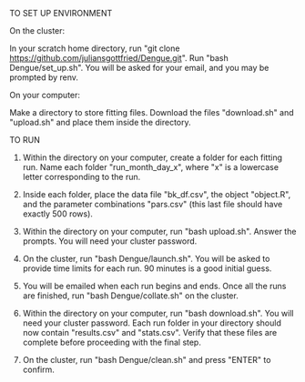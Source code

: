 TO SET UP ENVIRONMENT

On the cluster:

In your scratch home directory, run "git clone https://github.com/juliansgottfried/Dengue.git". Run "bash Dengue/set_up.sh". You will be asked for your email, and you may be prompted by renv.

On your computer:

Make a directory to store fitting files. Download the files "download.sh" and "upload.sh" and place them inside the directory.

TO RUN

1. Within the directory on your computer, create a folder for each fitting run. Name each folder "run_month\_day\_x", where "x" is a lowercase letter corresponding to the run.

2. Inside each folder, place the data file "bk_df.csv", the object "object.R", and the parameter combinations "pars.csv" (this last file should have exactly 500 rows).

3. Within the directory on your computer, run "bash upload.sh". Answer the prompts. You will need your cluster password.

4. On the cluster, run "bash Dengue/launch.sh". You will be asked to provide time limits for each run. 90 minutes is a good initial guess.

5. You will be emailed when each run begins and ends. Once all the runs are finished, run "bash Dengue/collate.sh" on the cluster.

6. Within the directory on your computer, run "bash download.sh". You will need your cluster password. Each run folder in your directory should now contain "results.csv" and "stats.csv". Verify that these files are complete before proceeding with the final step.

7. On the cluster, run "bash Dengue/clean.sh" and press "ENTER" to confirm.
